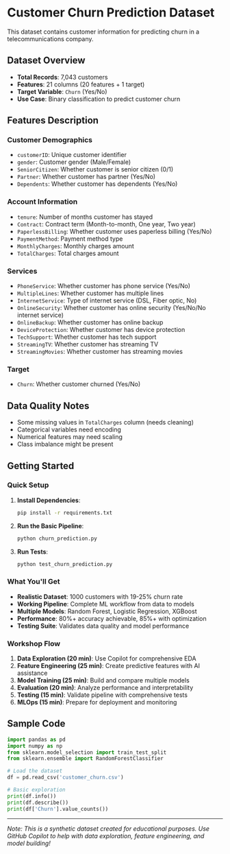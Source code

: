 # Customer Churn Prediction Dataset

This dataset contains customer information for predicting churn in a telecommunications company.

## Dataset Overview

- **Total Records**: 7,043 customers
- **Features**: 21 columns (20 features + 1 target)
- **Target Variable**: `Churn` (Yes/No)
- **Use Case**: Binary classification to predict customer churn

## Features Description

### Customer Demographics
- `customerID`: Unique customer identifier
- `gender`: Customer gender (Male/Female)
- `SeniorCitizen`: Whether customer is senior citizen (0/1)
- `Partner`: Whether customer has partner (Yes/No)
- `Dependents`: Whether customer has dependents (Yes/No)

### Account Information
- `tenure`: Number of months customer has stayed
- `Contract`: Contract term (Month-to-month, One year, Two year)
- `PaperlessBilling`: Whether customer uses paperless billing (Yes/No)
- `PaymentMethod`: Payment method type
- `MonthlyCharges`: Monthly charges amount
- `TotalCharges`: Total charges amount

### Services
- `PhoneService`: Whether customer has phone service (Yes/No)
- `MultipleLines`: Whether customer has multiple lines
- `InternetService`: Type of internet service (DSL, Fiber optic, No)
- `OnlineSecurity`: Whether customer has online security (Yes/No/No internet service)
- `OnlineBackup`: Whether customer has online backup
- `DeviceProtection`: Whether customer has device protection
- `TechSupport`: Whether customer has tech support
- `StreamingTV`: Whether customer has streaming TV
- `StreamingMovies`: Whether customer has streaming movies

### Target
- `Churn`: Whether customer churned (Yes/No)

## Data Quality Notes

- Some missing values in `TotalCharges` column (needs cleaning)
- Categorical variables need encoding
- Numerical features may need scaling
- Class imbalance might be present

## Getting Started

### Quick Setup

1. **Install Dependencies**:
   ```bash
   pip install -r requirements.txt
   ```

2. **Run the Basic Pipeline**:
   ```bash
   python churn_prediction.py
   ```

3. **Run Tests**:
   ```bash
   python test_churn_prediction.py
   ```

### What You'll Get

- **Realistic Dataset**: 1000 customers with 19-25% churn rate
- **Working Pipeline**: Complete ML workflow from data to models
- **Multiple Models**: Random Forest, Logistic Regression, XGBoost
- **Performance**: 80%+ accuracy achievable, 85%+ with optimization
- **Testing Suite**: Validates data quality and model performance

### Workshop Flow

1. **Data Exploration (20 min)**: Use Copilot for comprehensive EDA
2. **Feature Engineering (25 min)**: Create predictive features with AI assistance  
3. **Model Training (25 min)**: Build and compare multiple models
4. **Evaluation (20 min)**: Analyze performance and interpretability
5. **Testing (15 min)**: Validate pipeline with comprehensive tests
6. **MLOps (15 min)**: Prepare for deployment and monitoring

## Sample Code

```python
import pandas as pd
import numpy as np
from sklearn.model_selection import train_test_split
from sklearn.ensemble import RandomForestClassifier

# Load the dataset
df = pd.read_csv('customer_churn.csv')

# Basic exploration
print(df.info())
print(df.describe())
print(df['Churn'].value_counts())
```

---

*Note: This is a synthetic dataset created for educational purposes. Use GitHub Copilot to help with data exploration, feature engineering, and model building!*
